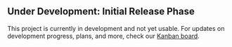 ## Under Development: Initial Release Phase

This project is currently in development and not yet usable. For updates on development progress, plans, and more, check our [Kanban board](https://github.com/orgs/MusicBoxd/projects/1/views/1).
